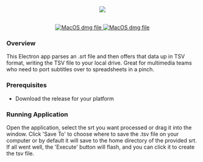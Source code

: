 <div align="center"> 
<img width="auto" height="auto" src="https://s3-us-west-2.amazonaws.com/andrew-sadowski-images/Sub2TSV-Title.png">
</div>
<br />
<p align="center">
  <a href="https://github.com/andrewsadowski/Subtitle-To-TSV/releases/download/v1.1/subtitle-to-tsv-1.1.dmg">
  <img src="https://img.shields.io/badge/MacOS-v.1.1-brightgreen.svg?style=flat-square" alt="MacOS dmg file" />
  </a>
    <a href="https://github.com/andrewsadowski/Subtitle-To-TSV/releases/download/v1.1/subtitle-to-tsv-1.1.exe">
  <img src="https://img.shields.io/badge/Windows-v.1.1-brightgreen.svg?style=flat-square" alt="MacOS dmg file" />
  </a>
</p>

### Overview

This Electron app parses an .srt file and then offers that data up in TSV format, writing the TSV file to your local drive. Great for multimedia teams who need to port subtitles over to spreadsheets in a pinch.

### Prerequisites

- Download the release for your platform

### Running Application

Open the application, select the srt you want processed or drag it into the window. Click 'Save To' to choose where to save the .tsv file on your computer or by default it will save to the home directory of the provided srt. If all went well, the 'Execute' button will flash, and you can click it to create the tsv file.
